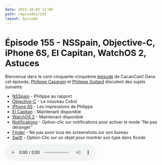 ```yaml
---
date: 2015-10-02 12:00
path: /episodes/155
layout: Episode
---
```

# Épisode 155 - NSSpain, Objective-C, iPhone 6S, El Capitan, WatchOS 2, Astuces
<p>Bienvenue dans le cent-cinquante-cinquième <a href="https://cacaocast.com/media/cacaocast_155.m4a" title="CacaoCast Episode 155">épisode</a> de CacaoCast! Dans cet épisode, <a href="http://www.twitter.com/philippec" title="Philippe Casgrain sur Twitter">Philippe Casgrain</a> et <a href="http://www.twitter.com/philippeguitard" title="Philippe Guitard sur Twitter">Philippe Guitard</a> discutent des sujets suivants:</p>
<ul><li><a href="https://twitter.com/patoroco/status/644843791820673024" title="NSSpain">NSSpain</a> - Philippe au rapport</li>
<li><a href="http://sealedabstract.com/rants/objc-is-our-generations-cobol/" title="Objective-C">Objective-C</a> - Le nouveau Cobol</li>
<li><a href="hhttp://www.apple.com/ca/fr/iphone-6s/" title="iPhone 6S">iPhone 6S</a> - Les impressions de Philippe</li>
<li><a href="http://www.apple.com/ca/fr/osx/" title="El Capitan">El Capitan</a> - Maintenant disponible</li>
<li><a href="http://www.apple.com/ca/fr/watchos-2/" title="WatchOS 2">WatchOS 2</a> - Maintenant disponible</li>
<li><a href="https://twitter.com/subdigital/status/616798136351068161" title="Notifications">Notifications</a> - Option-clic sur notifications pour activer le mode “Ne pas déranger”</li>
<li><a href="https://twitter.com/snipeyhead/status/628143727731568640" title="Finder">Finder</a> - Ne pas avoir tous les screenshots sur son bureau</li>
<li><a href="https://twitter.com/nathan/status/648553656111919105" title="Swift">Swift</a> - Option-Clic sur un objet pour montrer son type dans Xcode</li>
</ul>
<p><audio controls><source src="https://cacaocast.com/media/cacaocast_155.m4a" type="audio/mpeg"><source src="https://cacaocast.com/media/cacaocast_155.m4a" type="audio/mp4">Votre navigateur ne supporte pas l'élément audio / Your browser does not support the audio element.</audio></p>
